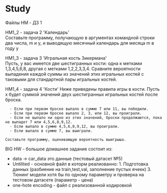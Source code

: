 # Study

Файлы HM - ДЗ 1

HM1_2 - задача 2 'Календарь'    
  Составьте программу, получающую в аргументах командной строки два числа, m и y, и выводящую месячный календарь для месяца m в году y 

HM1_3 - задача 3 'Игральная кость Зикермана'  
  Пусть, у вас имеется две шестигранных кости: одна к метками 1,3,4,5,6,8, другая с метками 1,2,2,3,3,4.
  Сравните вероятности выпадения каждой суммы из значений этих игральных костей с таковыми для стандартной пары игральных костей.
  
HM1_4 - задача 4 'Кости'
   Ниже приведены правила игры в кости. Пусть x будет суммой значений двух шестигранных игральных костей после броска.

      - Если при первом броске выпало в сумме 7 или 11, вы победили.
      - Если при первом броске выпало 2, 3, или 12, вы проиграли.
      - Если не выпало ни одно из этих значений, броски продолжаются, пока не выпадет 7 или 4,5,6,8,9,12.
      - Если выпало в сумме 4,5,6,8,9,12, вы проиграли.
      - Если выпало в сумме 7, вы выиграли.

    Составьте программу, оценивающую вероятность выигрыша.
    
 BIG HW - большое домашнее задание состоит из: 
 * data -> car_data это данные (тестовый датасет №5) 
 * Untilited - основной файл в которм реалиованно: 
                    1.  Подготовка данных (разбиение на train,test,val, заполнение пустых ячеек)
                    3. Тюнинг модели хотя бы по одному параметру и проверка на тестовом датасете (параметр - цена)
  * one-hote encoding - файл с реализованной кодировкой 
